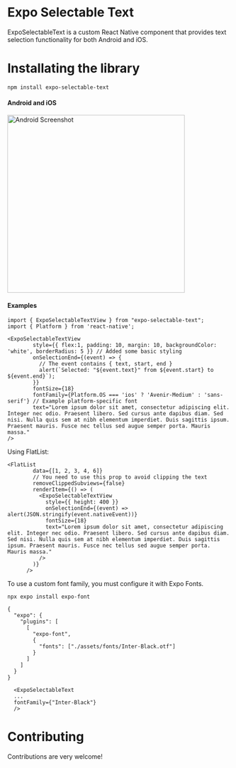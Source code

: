 
# Expo Selectable Text

ExpoSelectableText is a custom React Native component that provides text selection functionality for both Android and iOS.

# Installating the library
  
```
npm install expo-selectable-text
```
    

#### Android and iOS

<img src="https://github.com/user-attachments/assets/c81c0621-dbea-4fd5-ae06-e35d4df76830" alt="Android Screenshot" style="width: 400px; height: auto;" />
<!-- TODO: Add iOS screenshot -->

#### Examples

```tsx
import { ExpoSelectableTextView } from "expo-selectable-text";
import { Platform } from 'react-native';

<ExpoSelectableTextView
        style={{ flex:1, padding: 10, margin: 10, backgroundColor: 'white', borderRadius: 5 }} // Added some basic styling
        onSelectionEnd={(event) => {
          // The event contains { text, start, end }
          alert(`Selected: "${event.text}" from ${event.start} to ${event.end}`);
        }}
        fontSize={18}
        fontFamily={Platform.OS === 'ios' ? 'Avenir-Medium' : 'sans-serif'} // Example platform-specific font
        text="Lorem ipsum dolor sit amet, consectetur adipiscing elit. Integer nec odio. Praesent libero. Sed cursus ante dapibus diam. Sed nisi. Nulla quis sem at nibh elementum imperdiet. Duis sagittis ipsum. Praesent mauris. Fusce nec tellus sed augue semper porta. Mauris massa."
/>
```

Using FlatList:

```tsx
<FlatList
        data={[1, 2, 3, 4, 6]}
        // You need to use this prop to avoid clipping the text
        removeClippedSubviews={false}
        renderItem={() => (
          <ExpoSelectableTextView
            style={{ height: 400 }}
            onSelectionEnd={(event) => alert(JSON.stringify(event.nativeEvent))}
            fontSize={18}
            text="Lorem ipsum dolor sit amet, consectetur adipiscing elit. Integer nec odio. Praesent libero. Sed cursus ante dapibus diam. Sed nisi. Nulla quis sem at nibh elementum imperdiet. Duis sagittis ipsum. Praesent mauris. Fusce nec tellus sed augue semper porta. Mauris massa."
          />
        )}
      />
```   

To use a custom font family, you must configure it with Expo Fonts.

```
npx expo install expo-font
```

```
{
  "expo": {
    "plugins": [
      [
        "expo-font",
        {
          "fonts": ["./assets/fonts/Inter-Black.otf"]
        }
      ]
    ]
  }
}
```

```
  <ExpoSelectableText
  ...
  fontFamily={"Inter-Black"}
  />
```



# Contributing

Contributions are very welcome! 
